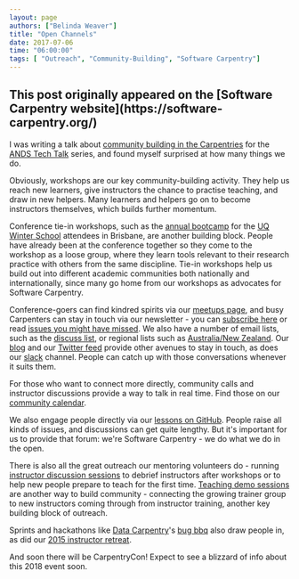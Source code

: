 ```yaml
---
layout: page
authors: ["Belinda Weaver"]
title: "Open Channels"
date: 2017-07-06
time: "06:00:00"
tags: [ "Outreach", "Community-Building", "Software Carpentry"]
---
```


<h2>This post originally appeared on the [Software Carpentry website](https://software-carpentry.org/)</h2>

I was writing a talk about [community building in the Carpentries](http://www.ands.org.au/partners-and-communities/ands-communities/tech-talks#Skills_and_Community_Engagement_7_Jul_2017-1)
for the [ANDS Tech Talk](http://www.ands.org.au/partners-and-communities/ands-communities/tech-talks) series, and 
found myself surprised at how many things we do.

Obviously, workshops are our key community-building activity. They help us reach new learners, give instructors the 
chance to practise teaching, and draw in new helpers. Many learners and helpers go on to become instructors themselves, 
which builds further momentum.

Conference tie-in workshops, such as the [annual bootcamp](https://bio-swc-bne.github.io/2017-07-10-uqws/) for the
[UQ Winter School](http://bioinformatics.org.au/ws17/) attendees in Brisbane, are another building block. 
People have already been at the conference together so they come to the workshop as a loose group, 
where they learn tools relevant to their research practice with others from the same discipline. Tie-in workshops help 
us build out into different academic communities both nationally and internationally, since many go home from our workshops as 
advocates for Software Carpentry.

Conference-goers can find kindred spirits via our [meetups page](http://pad.software-carpentry.org/swc-events-meetup), 
and busy Carpenters can stay in touch via our newsletter - you can [subscribe here](http://eepurl.com/cfODMH) or 
read [issues you might have missed](http://us14.campaign-archive2.com/home/?u=46d7513c798c6bd41e5f58f4a&id=50c3e6d6fe). 
We also have a number of email lists, such as the [discuss list](http://lists.software-carpentry.org/listinfo/discuss), 
or regional lists such as [Australia/New Zealand](http://lists.software-carpentry.org/listinfo/aus-nz). 
Our [blog](http://www.software-carpentry.org/blog) and our [Twitter feed](https://twitter.com/swcarpentry) 
provide other avenues to stay in touch, as does our [slack](https://swc-slack-invite.herokuapp.com/) channel. 
People can catch up with those conversations whenever it suits them.

For those who want to connect more directly, community calls and instructor discussions provide a way to talk in 
real time. Find those on our [community calendar](https://software-carpentry.org/join/).

We also engage people directly via our [lessons on GitHub](https://github.com/swcarpentry). People raise all 
kinds of issues, and discussions can get quite lengthy. But it's important for us to provide that forum: we're 
Software Carpentry - we do what we do in the open.

There is also all the great outreach our mentoring volunteers do - running 
[instructor discussion sessions](http://pad.software-carpentry.org/instructor-discussion) to debrief instructors after 
workshops or to help new people prepare to teach for the first time. 
[Teaching demo sessions](http://pad.software-carpentry.org/teaching-demos) are another way to build community - 
connecting the growing trainer group to new instructors coming through from instructor training, another key building block of 
outreach.

Sprints and hackathons like [Data Carpentry](http://www.datacarpentry.org/)'s 
[bug bbq](http://www.datacarpentry.org/blog/bug-bbq/) also draw people in, as did 
our [2015 instructor retreat](https://software-carpentry.org/blog/2015/09/instructor-helper-retreat.html).

And soon there will be CarpentryCon! Expect to see a blizzard of info about this 2018 event soon.
